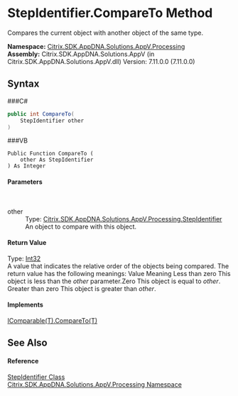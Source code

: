 # StepIdentifier.CompareTo Method 
 

Compares the current object with another object of the same type.

**Namespace:**&nbsp;<a href="N_Citrix_SDK_AppDNA_Solutions_AppV_Processing">Citrix.SDK.AppDNA.Solutions.AppV.Processing</a><br />**Assembly:**&nbsp;Citrix.SDK.AppDNA.Solutions.AppV (in Citrix.SDK.AppDNA.Solutions.AppV.dll) Version: 7.11.0.0 (7.11.0.0)

## Syntax

###C#
```csharp
public int CompareTo(
	StepIdentifier other
)
```

###VB
```vbnet
Public Function CompareTo ( 
	other As StepIdentifier
) As Integer
```


#### Parameters
&nbsp;<dl><dt>other</dt><dd>Type: <a href="T_Citrix_SDK_AppDNA_Solutions_AppV_Processing_StepIdentifier">Citrix.SDK.AppDNA.Solutions.AppV.Processing.StepIdentifier</a><br />An object to compare with this object.</dd></dl>

#### Return Value
Type: <a href="http://msdn2.microsoft.com/en-us/library/td2s409d" target="_blank">Int32</a><br />A value that indicates the relative order of the objects being compared. The return value has the following meanings: Value Meaning Less than zero This object is less than the *other* parameter.Zero This object is equal to *other*. Greater than zero This object is greater than *other*.

#### Implements
<a href="http://msdn2.microsoft.com/en-us/library/43hc6wht" target="_blank">IComparable(T).CompareTo(T)</a><br />

## See Also


#### Reference
<a href="T_Citrix_SDK_AppDNA_Solutions_AppV_Processing_StepIdentifier">StepIdentifier Class</a><br /><a href="N_Citrix_SDK_AppDNA_Solutions_AppV_Processing">Citrix.SDK.AppDNA.Solutions.AppV.Processing Namespace</a><br />